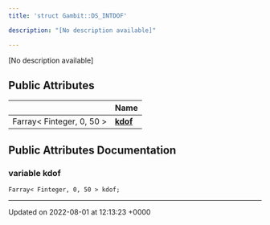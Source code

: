 ```yaml
---
title: 'struct Gambit::DS_INTDOF'

description: "[No description available]"

---
```









[No description available]

## Public Attributes

|                | Name           |
| -------------- | -------------- |
| Farray< Finteger, 0, 50 > | **[kdof](/documentation/code/classes/structgambit_1_1ds__intdof/#variable-kdof)**  |

## Public Attributes Documentation

### variable kdof

```
Farray< Finteger, 0, 50 > kdof;
```


-------------------------------

Updated on 2022-08-01 at 12:13:23 +0000